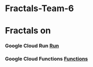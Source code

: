 # Fractals-Team-6

<h1> Fractals on </h1>

<h3>Google Cloud Run  <a href="https://fractals-z5jn72m5kq-uc.a.run.app">Run<a> </h3>
<h3> Google Cloud Functions   <a href="https://us-central1-gcp-cf-fractals.cloudfunctions.net/fractals">Functions<a></h3>
